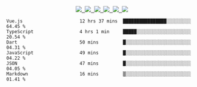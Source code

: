 <!-- ## Hey 👋, I'm Zenquan -->
<!-- 
>  I'm a front-end developer, focusing on front-end engineering. -->

<p align="center">
  <samp>
    <a href="https://www.joyenjoy.tech">
       <img src="https://img.shields.io/badge/主页-FEC008?style=flat-square&logo=firefox-browser&logoColor=white" />
     </a> 
     <a href="https://blog.joyenjoy.tech">
       <img src="https://img.shields.io/badge/博客-48475E?style=flat-square&logo=notion&logoColor=white" />
    </a> 
    <a href="https://www.cnblogs.com/Jomsou">
       <img src="https://img.shields.io/badge/-博客园-2090FE?style=flat-square&logo=blogger&logoColor=white" />
     </a> 
    <a href="https://www.zhihu.com/people/zhenquancai">
       <img src="https://img.shields.io/badge/-知乎-136BFB?style=flat-square&logo=Zhihu&logoColor=white" />
    </a> 
    <a href="https://juejin.cn/user/1257497031883134/posts">
       <img src="https://img.shields.io/badge/-掘金-1371EE?style=flat-square&logo=&logoColor=white" />
     </a> 
    <a href="mailto:jomsoucan@gmail.com">
       <img src="https://img.shields.io/badge/-Email-E8453C?style=flat-square&logo=Gmail&logoColor=white" />
    </a> 
  </samp>
</p>

<!-- [![Site](https://img.shields.io/badge/Site-1C90FF?style=flat-square&logo=firefox-browser&logoColor=white)](https://www.joyenjoy.tech)
[![博客园](https://img.shields.io/badge/-博客园-136BFB?style=flat-square&logo=Cnblogs&logoColor=white)](https://www.cnblogs.com/Jomsou/)
[![知乎](https://img.shields.io/badge/-知乎-136BFB?style=flat-square&logo=Zhihu&logoColor=white)](https://www.zhihu.com/people/zhenquancai)
[![掘金](https://img.shields.io/badge/-掘金-136BFB?style=flat-square&logo=Juejin&logoColor=white)](https://juejin.cn/user/1257497031883134/posts)
[![Email](https://img.shields.io/badge/-Email-E8453C?style=flat-square&logo=Gmail&logoColor=white)](mailto:jomsoucan@gmail.com) -->

<!-- ### Programming Languages
![html5](https://img.shields.io/badge/html5-%23e34f26.svg?logo=html5&logoColor=white&style=for-the-badge)
![css3](https://img.shields.io/badge/css3-%231572b6.svg?logo=css3&logoColor=white&style=for-the-badge)
![javascript](https://img.shields.io/badge/javascript-%23323330.svg?logo=javascript&logoColor=%23F7DF1E&style=for-the-badge)
![typescript](https://img.shields.io/badge/typescript-%23007acc.svg?logo=typescript&logoColor=white&style=for-the-badge)
![node.js](https://img.shields.io/badge/node.js-%2343853d.svg?logo=node.js&logoColor=white&style=for-the-badge)

### Frameworks & libraries
![webpack](https://img.shields.io/badge/webpack-%231e72b3.svg?logo=webpack&logoColor=white&style=for-the-badge)
![babel](https://img.shields.io/badge/babel-%23323330.svg?logo=babel&logoColor=%23f9dc3e&style=for-the-badge)
![vite](https://img.shields.io/badge/vite-%23323330.svg?logo=vite&logoColor=%A651FD&style=for-the-badge)
![react](https://img.shields.io/badge/react-%2320232a.svg?logo=react&logoColor=%2361dafb&style=for-the-badge)
![next](https://img.shields.io/badge/next-%2320232a.svg?logo=next.js&logoColor=%2361dafb&style=for-the-badge)
![tailwind](https://img.shields.io/badge/tailwindcss-%2320232a.svg?logo=tailwindcss&logoColor=%2361dafb&style=for-the-badge)
![ant-design](https://img.shields.io/badge/ant%20design-%230170fe.svg?logo=ant-design&logoColor=white&style=for-the-badge)
![vue.js](https://img.shields.io/badge/vue.js-%2335495e.svg?logo=vue.js&logoColor=%234fc08d&style=for-the-badge)
![nuxt.js](https://img.shields.io/badge/nuxt.js-%2300c58e.svg?logo=nuxt.js&logoColor=white&style=for-the-badge)

### IDEs & Editors
![visual-studio-code](https://img.shields.io/badge/visual%20studio%20code-%230078d7.svg?logo=visual-studio-code&logoColor=white&style=for-the-badge) -->

<!-- ### Projects

- [jrfe-utils](https://github.com/Zenquan/jrfe-utils)：团队工具库
- [react-admin-template](https://github.com/Zenquan/react-admin-template)：react后台管理系统模板
- [babel-plugin-import](https://github.com/Zenquan/babel-plugin-import)：库按需加载babel插件
- [babel-plugin-clear-log](https://github.com/Zenquan/babel-plugin-clear-log)：打包至生产时去除console.log的babel插件
- [githubHelper](https://github.com/Zenquan/githubHelper)：辅助github，适用于Chromium内核浏览器的浏览器插件
- [zhihu-api](https://github.com/Zenquan/zhihu-api)(koa+mongodb)：仿知乎部分api
- [spider](https://github.com/Zenquan/spider)(koa+mysql)：爬虫应用 -->
 
<!--  <div>
   <img src="https://github-readme-stats.vercel.app/api/top-langs/?username=zenquan&layout=compact" />
   <img src="https://github-readme-stats.vercel.app/api?username=zenquan&show_icons=true&icon_color=38ADD8&text_color=ffffff&bg_color=000000&hide_title=true" />
</div> 
 -->
<!--START_SECTION:waka-->

```text
Vue.js                     12 hrs 37 mins  ████████████████░░░░░░░░░   64.45 %
TypeScript                 4 hrs 1 min     █████░░░░░░░░░░░░░░░░░░░░   20.54 %
Dart                       50 mins         █░░░░░░░░░░░░░░░░░░░░░░░░   04.31 %
JavaScript                 49 mins         █░░░░░░░░░░░░░░░░░░░░░░░░   04.22 %
JSON                       47 mins         █░░░░░░░░░░░░░░░░░░░░░░░░   04.05 %
Markdown                   16 mins         ▒░░░░░░░░░░░░░░░░░░░░░░░░   01.41 %
```

<!--END_SECTION:waka-->
